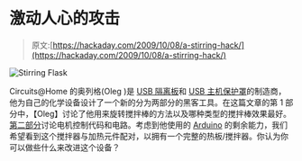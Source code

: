 # 激动人心的攻击

> 原文:[https://hackaday.com/2009/10/08/a-stirring-hack/](https://hackaday.com/2009/10/08/a-stirring-hack/)

![Stirring Flask](../Images/cfd8ce49a76ec0216a2eb79e29f94c8e.png "Stirring Flask")

Circuits@Home 的奥列格(Oleg )是 [USB 隔离板](http://hackaday.com/2009/09/18/usb-isolation/)和 [USB 主机保护罩](http://hackaday.com/2009/08/21/arduino-usb-host-shield/)的制造商，他为自己的化学设备设计了一个新的分为两部分的黑客工具。在这篇文章的第 1 部分中，【Oleg】讨论了他用来旋转搅拌棒的方法以及哪种类型的搅拌棒效果最好。[第二部分](http://www.circuitsathome.com/mcu/programming/vigorius-stirring-redefined-part-2-electronics)讨论电机控制代码和电路。考虑到他使用的 [Arduino](http://www.arduino.cc/) 的剩余能力，我们希望看到这个搅拌器与加热元件配对，以拥有一个完整的热板/搅拌器。你认为你可以做些什么来改进这个设备？